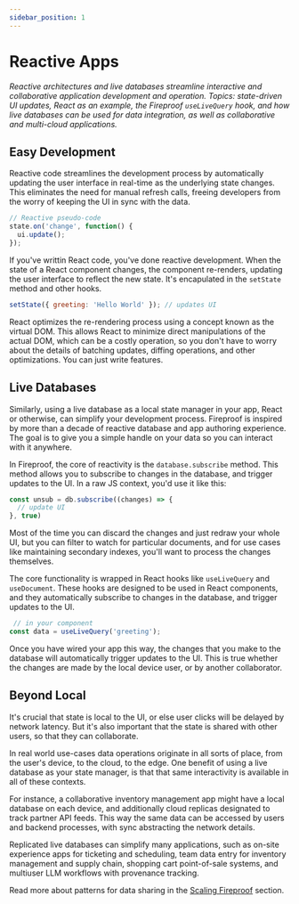 ```yaml
---
sidebar_position: 1
---
```


# Reactive Apps

*Reactive architectures and live databases streamline interactive and collaborative application development and operation. Topics: state-driven UI updates, React as an example, the Fireproof `useLiveQuery` hook, and how live databases can be used for data integration, as well as collaborative and multi-cloud applications.*

## Easy Development

Reactive code streamlines the development process by automatically updating the user interface in real-time as the underlying state changes. This eliminates the need for manual refresh calls, freeing developers from the worry of keeping the UI in sync with the data. 

```js
// Reactive pseudo-code
state.on('change', function() {
  ui.update();
});
```

If you've writtin React code, you've done reactive development. When the state of a React component changes, the component re-renders, updating the user interface to reflect the new state. It's encapulated in the `setState` method and other hooks.

```js
setState({ greeting: 'Hello World' }); // updates UI
```

React optimizes the re-rendering process using a concept known as the virtual DOM. This allows React to minimize direct manipulations of the actual DOM, which can be a costly operation, so you don't have to worry about the details of batching updates, diffing operations, and other optimizations. You can just write features.

## Live Databases

Similarly, using a live database as a local state manager in your app, React or otherwise, can simplify your development process. Fireproof is inspired by more than a decade of reactive database and app authoring experience. The goal is to give you a simple handle on your data so you can interact with it anywhere.

In Fireproof, the core of reactivity is the `database.subscribe` method. This method allows you to subscribe to changes in the database, and trigger updates to the UI. In a raw JS context, you'd use it like this:

```js
const unsub = db.subscribe((changes) => {
  // update UI
}, true)
```

Most of the time you can discard the changes and just redraw your whole UI, but you can filter to watch for particular documents, and for use cases like maintaining secondary indexes, you'll want to process the changes themselves.

The core functionality is wrapped in React hooks like `useLiveQuery` and `useDocument`. These hooks are designed to be used in React components, and they automatically subscribe to changes in the database, and trigger updates to the UI. 

```js
 // in your component
const data = useLiveQuery('greeting');
```

Once you have wired your app this way, the changes that you make to the database will automatically trigger updates to the UI. This is true whether the changes are made by the local device user, or by another collaborator. 

## Beyond Local

It's crucial that state is local to the UI, or else user clicks will be delayed by network latency. But it's also important that the state is shared with other users, so that they can collaborate. 

In real world use-cases data operations originate in all sorts of place, from the user's device, to the cloud, to the edge. One benefit of using a live database as your state manager, is that that same interactivity is available in all of these contexts.

For instance, a collaborative inventory management app might have a local database on each device, and additionally cloud replicas designated to track partner API feeds. This way the same data can be accessed by users and backend processes, with sync abstracting the network details.

Replicated live databases can simplify many applications, such as on-site experience apps for ticketing and scheduling, team data entry for inventory management and supply chain, shopping cart point-of-sale systems, and multiuser LLM workflows with provenance tracking.

Read more about patterns for data sharing in the [Scaling Fireproof](/docs/concept-guide/scaling-fireproof) section.



<!-- Figures:
Reactive App Workflow: A flowchart showing the process of developing a reactive app, highlighting the ease of development.
Local vs Remote Database: A comparison diagram showing the benefits of having a reactive database local versus remote.
Integration Database: A diagram showing how a reactive app with hard storage and replication can be used as an integration database. -->

